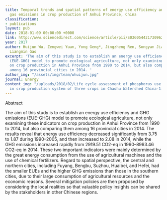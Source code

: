 ```yaml
---
title: Temporal trends and spatial patterns of energy use efficiency and greenhouse
  gas emissions in crop production of Anhui Province, China
classification:
- publications
layout: pub
date: 2018-01-09 00:00:00 +0000
link: http://www.sciencedirect.com/science/article/pii/S0360544217309623
year: 2017
author: Huijun Wu, Zengwei Yuan, Yong Geng*, Jingzheng Ren, Songyan Jiang, Hu Sheng,
  Liangmin Gao
excerpt: 'The aim of this study is to establish an energy use efficiency and GHG emissions
  (EUE-GHG) model to promote ecological agriculture, not only examining these indicators
  on crop production in Anhui Province from 1990 to 2014, but also comparing them
  among 16 provincial cities in 2014. '
author_img: "/assets/img/team/whuijun.jpg"
journal: Energy
content_img: "/uploads/2018/02/Life cycle assessment of phosphorus use efficiency
  in crop production system of three crops in Chaohu Watershed China-1.jpg"
---
```

Abstract

The aim of this study is to establish an energy use efficiency and GHG emissions (EUE-GHG) model to promote ecological agriculture, not only examining these indicators on crop production in Anhui Province from 1990 to 2014, but also comparing them among 16 provincial cities in 2014. The results reveal that energy use efficiency decreased significantly from 3.75 to 1.87 during 1990–2005, and then increased to 2.08 in 2014, while the GHG emissions increased rapidly from 2919.51 CO2-eq in 1990–8993.46 CO2-eq in 2014. These two important indicators were mainly determined by the great energy consumption from the use of agricultural machines and the use of chemical fertilizers. Regard to spatial perspective, the central and northern cities, including Fuyang, Bengbu, Suzhou, Huaibei, and Hefei, had the smaller EUEs and the higher GHG emissions than those in the southern cities, due to their large consumption of agricultural resources and the economic reasons. Several mitigation policies are then proposed by considering the local realities so that valuable policy insights can be shared by the stakeholders in other Chinese regions.  